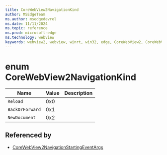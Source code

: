 ```yaml
---
title: CoreWebView2NavigationKind
author: MSEdgeTeam
ms.author: msedgedevrel
ms.date: 11/11/2024
ms.topic: reference
ms.prod: microsoft-edge
ms.technology: webview
keywords: webview2, webview, winrt, win32, edge, CoreWebView2, CoreWebView2Controller, browser control, edge html, CoreWebView2NavigationKind
---
```


# enum CoreWebView2NavigationKind

| Name |  Value | Description |
|--|--|--|
|`Reload` | 0x0  |  |
|`BackOrForward` | 0x1  |  |
|`NewDocument` | 0x2  |  |


## Referenced by

- [CoreWebView2NavigationStartingEventArgs](corewebview2navigationstartingeventargs.md)
